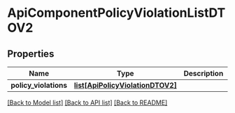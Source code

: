 # ApiComponentPolicyViolationListDTOV2

## Properties

| Name                  | Type                                                            | Description | Notes      |
| --------------------- | --------------------------------------------------------------- | ----------- | ---------- |
| **policy_violations** | [**list[ApiPolicyViolationDTOV2]**](ApiPolicyViolationDTOV2.md) |             | [optional] |

[[Back to Model list]](../README.md#documentation-for-models) [[Back to API list]](../README.md#documentation-for-api-endpoints) [[Back to README]](../README.md)
